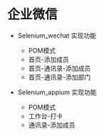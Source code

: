 
# 企业微信

- Selenium_wechat 实现功能
    + POM模式
    + 首页-添加成员
    + 首页-通讯录-添加成员
    + 首页-通讯录-添加部门

- Selenium_appium 实现功能
    + POM模式
    + 工作台-打卡
    + 通讯录-添加成员



